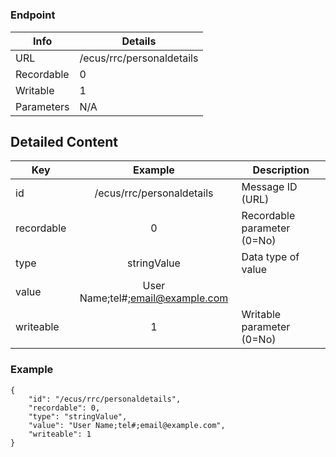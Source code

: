 # 



### Endpoint

| Info  | Details |
| ------------- | ------------- |
| URL   | /ecus/rrc/personaldetails   |
| Recordable   | 0   |
| Writable   | 1   |
| Parameters  | N/A  |

## Detailed Content

|  Key  | Example | Description |
| ------------- | :------: | ------------------------------ |
|  id | /ecus/rrc/personaldetails | Message ID (URL) |
|  recordable | 0 | Recordable parameter (0=No) |
|  type | stringValue | Data type of value |
|  value | User Name;tel#;email@example.com |  |
|  writeable | 1 | Writable parameter (0=No) |

### Example
```
{
    "id": "/ecus/rrc/personaldetails",
    "recordable": 0,
    "type": "stringValue",
    "value": "User Name;tel#;email@example.com",
    "writeable": 1
}
```
